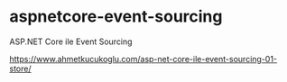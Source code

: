 # aspnetcore-event-sourcing
ASP.NET Core ile Event Sourcing

https://www.ahmetkucukoglu.com/asp-net-core-ile-event-sourcing-01-store/

